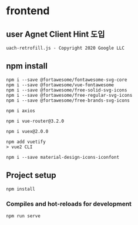 # frontend

## user Agnet Client Hint 도입
```
uach-retrofill.js - Copyright 2020 Google LLC
```

## npm install
```
npm i --save @fortawesome/fontawesome-svg-core
npm i --save @fortawesome/vue-fontawesome
npm i --save @fortawesome/free-solid-svg-icons
npm i --save @fortawesome/free-regular-svg-icons
npm i --save @fortawesome/free-brands-svg-icons

npm i axios

npm i vue-router@3.2.0

npm i vuex@2.0.0

npm add vuetify
> vue2 CLI

npm i --save material-design-icons-iconfont
```


## Project setup
```
npm install
```

### Compiles and hot-reloads for development
```
npm run serve
```

